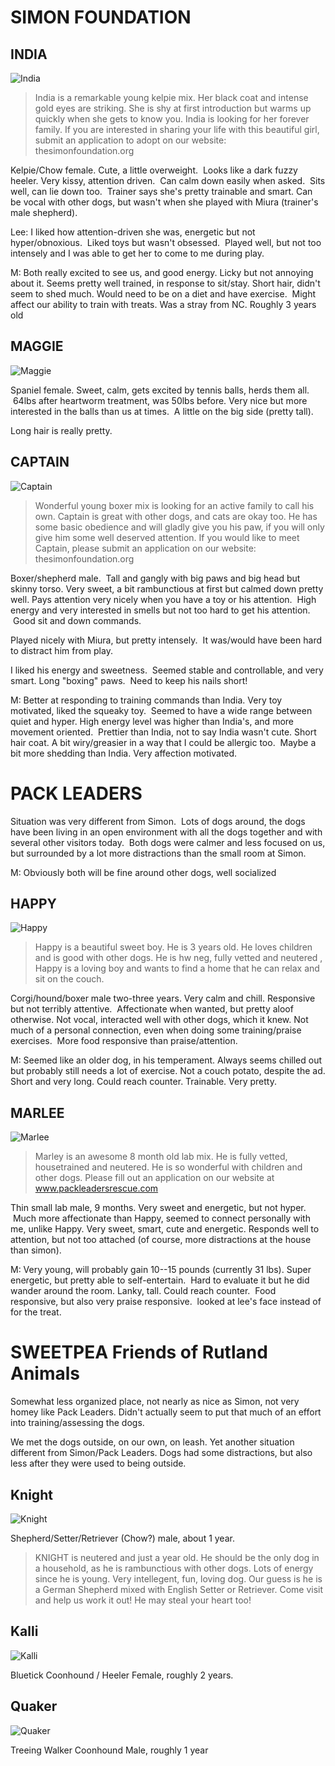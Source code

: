 SIMON FOUNDATION
================

INDIA
-----
![India](India.jpg)

> India is a remarkable young kelpie mix.  Her black coat and intense gold eyes
> are striking.  She is shy at first introduction but warms up quickly when she
> gets to know you.  India is looking for her forever family.  If you are
> interested in sharing your life with this beautiful girl, submit an
> application to adopt on our website:  thesimonfoundation.org

Kelpie/Chow female. Cute, a little overweight.  Looks like a dark fuzzy heeler. Very kissy, attention driven.  Can calm down easily when asked.  Sits well, can lie down too.  Trainer says she's pretty trainable and smart. Can be vocal with other dogs, but wasn't when she played with Miura (trainer's male shepherd).

Lee: I liked how attention-driven she was, energetic but not hyper/obnoxious.  Liked toys but wasn't obsessed.  Played well, but not too intensely and I was able to get her to come to me during play.

M: Both really excited to see us, and good energy. Licky but not annoying about it. Seems pretty well trained, in response to sit/stay. Short hair, didn't seem to shed much. Would need to be on a diet and have exercise.  Might affect our ability to train with treats. Was a stray from NC. Roughly 3 years old


MAGGIE
------
![Maggie](Maggie.jpg)

Spaniel female. Sweet, calm, gets excited by tennis balls, herds them all.  64lbs after heartworm treatment, was 50lbs before. Very nice but more interested in the balls than us at times.  A little on the big side (pretty tall).

Long hair is really pretty.


CAPTAIN
-------
![Captain](Captain.jpg)

> Wonderful young boxer mix is looking for an active family to call his own.
> Captain is great with other dogs, and cats are okay too.  He has some basic
> obedience and will gladly give you his paw, if you will only give him some
> well deserved attention.  If you would like to meet Captain, please submit an
> application on our website:  thesimonfoundation.org

Boxer/shepherd male.  Tall and gangly with big paws and big head but skinny torso. Very sweet, a bit rambunctious at first but calmed down pretty well. Pays attention very nicely when you have a toy or his attention.  High energy and very interested in smells but not too hard to get his attention.  Good sit and down commands.

Played nicely with Miura, but pretty intensely.  It was/would have been hard to distract him from play.

I liked his energy and sweetness.  Seemed stable and controllable, and very smart. Long "boxing" paws.  Need to keep his nails short!

M: Better at responding to training commands than India. Very toy motivated, liked the squeaky toy.  Seemed to have a wide range between quiet and hyper. High energy level was higher than India's, and more movement oriented.  Prettier than India, not to say India wasn't cute. Short hair coat. A bit wiry/greasier in a way that I could be allergic too.  Maybe a bit more shedding than India. Very affection motivated.

PACK LEADERS
============
Situation was very different from Simon.  Lots of dogs around, the dogs have been living in an open environment with all the dogs together and with several other visitors today.  Both dogs were calmer and less focused on us, but surrounded by a lot more distractions than the small room at Simon.

M: Obviously both will be fine around other dogs, well socialized

HAPPY
-----
![Happy](Happy.jpg)

> Happy is a beautiful sweet boy. He is 3 years old. He loves children and is
> good with other dogs. He is hw neg, fully vetted and neutered , Happy is a
> loving boy and wants to find a home that he can relax and sit on the couch.

Corgi/hound/boxer male two-three years. Very calm and chill. Responsive but not terribly attentive.  Affectionate when wanted, but pretty aloof otherwise. Not vocal, interacted well with other dogs, which it knew. Not much of a personal connection, even when doing some training/praise exercises.  More food responsive than praise/attention.

M: Seemed like an older dog, in his temperament. Always seems chilled out but probably still needs a lot of exercise. Not a couch potato, despite the ad. Short and very long. Could reach counter. Trainable. Very pretty.

MARLEE
------
![Marlee](Marley.jpg)

> Marley is an awesome 8 month old lab mix. He is fully vetted, housetrained
> and neutered. He is so wonderful with children and other dogs. Please fill
> out an application on our website at www.packleadersrescue.com

Thin small lab male, 9 months. Very sweet and energetic, but not hyper.  Much more affectionate than Happy, seemed to connect personally with me, unlike Happy. Very sweet, smart, cute and energetic. Responds well to attention, but not too attached (of course, more distractions at the house than simon).

M: Very young, will probably gain 10--15 pounds (currently 31 lbs). Super energetic, but pretty able to self-entertain.  Hard to evaluate it but he did wander around the room. Lanky, tall. Could reach counter.  Food responsive, but also very praise responsive.  looked at lee's face instead of for the treat.


SWEETPEA Friends of Rutland Animals
===================================
Somewhat less organized place, not nearly as nice as Simon, not very homey like Pack Leaders.  Didn't actually seem to put that much of an effort into training/assessing the dogs.

We met the dogs outside, on our own, on leash.  Yet another situation different from Simon/Pack Leaders.  Dogs had some distractions, but also less after they were used to being outside.

Knight
------
![Knight](Knight.jpg)

Shepherd/Setter/Retriever (Chow?) male, about 1 year.

> KNIGHT is neutered and just a year old. He should be the only dog in a
> household, as he is rambunctious with other dogs. Lots of energy since he is
> young. Very intellegent, fun, loving dog. Our guess is he is a German
> Shepherd mixed with English Setter  or Retriever.  Come visit and help us
> work it out! He may steal your heart too!

Kalli
-----
![Kalli](Kalli.jpg)

Bluetick Coonhound / Heeler Female, roughly 2 years.

Quaker
-------
![Quaker](Quaker.jpg)

Treeing Walker Coonhound Male, roughly 1 year

